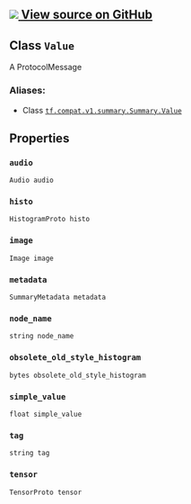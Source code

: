 [ ![](https://tensorflow.google.cn/images/GitHub-Mark-32px.png) View source on
GitHub
](https://github.com/tensorflow/tensorflow/blob/r2.0/tensorflow/core/framework/summary.proto)  
---  
  
## Class `Value`

A ProtocolMessage

### Aliases:

  * Class [`tf.compat.v1.summary.Summary.Value`](/api_docs/python/tf/compat/v1/Summary/Value)

## Properties

### `audio`

`Audio audio`

### `histo`

`HistogramProto histo`

### `image`

`Image image`

### `metadata`

`SummaryMetadata metadata`

### `node_name`

`string node_name`

### `obsolete_old_style_histogram`

`bytes obsolete_old_style_histogram`

### `simple_value`

`float simple_value`

### `tag`

`string tag`

### `tensor`

`TensorProto tensor`

